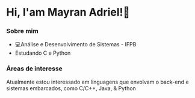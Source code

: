 # Hi, I'am Mayran Adriel!:wave:
### Sobre mim
* :computer:Análise e Desenvolvimento de Sistemas - IFPB
* Estudando C e Python
### Áreas de interesse 
Atualmente estou interessado em linguagens que envolvam o back-end e sistemas embarcados, como C/C++, Java, & Python
